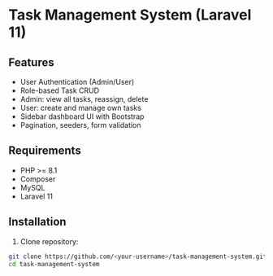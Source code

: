 # Task Management System (Laravel 11)

## Features
- User Authentication (Admin/User)
- Role-based Task CRUD
- Admin: view all tasks, reassign, delete
- User: create and manage own tasks
- Sidebar dashboard UI with Bootstrap
- Pagination, seeders, form validation

## Requirements
- PHP >= 8.1
- Composer
- MySQL
- Laravel 11

## Installation

1. Clone repository:
```bash
git clone https://github.com/<your-username>/task-management-system.git
cd task-management-system
